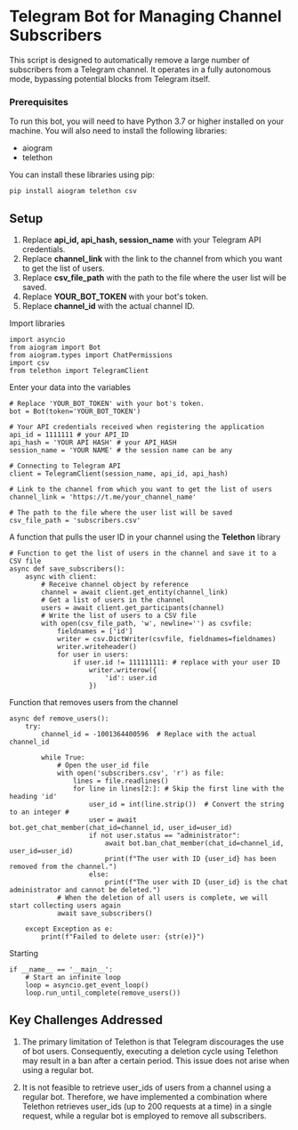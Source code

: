 # Telegram Bot for Managing Channel Subscribers

This script is designed to automatically remove a large number of subscribers from a Telegram channel. It operates in a fully autonomous mode, bypassing potential blocks from Telegram itself.

### Prerequisites

To run this bot, you will need to have Python 3.7 or higher installed on your machine. You will also need to install the following libraries:

- aiogram
- telethon

You can install these libraries using pip:

```
pip install aiogram telethon csv
```

## Setup

1. Replace **api_id, api_hash, session_name** with your Telegram API credentials.
2. Replace **channel_link** with the link to the channel from which you want to get the list of users.
3. Replace **csv_file_path** with the path to the file where the user list will be saved.
3. Replace **YOUR_BOT_TOKEN** with your bot's token.
4. Replace **channel_id** with the actual channel ID.

Import libraries
```
import asyncio
from aiogram import Bot
from aiogram.types import ChatPermissions
import csv
from telethon import TelegramClient
```
Enter your data into the variables
```
# Replace 'YOUR_BOT_TOKEN' with your bot's token.
bot = Bot(token='YOUR_BOT_TOKEN')

# Your API credentials received when registering the application
api_id = 1111111 # your API_ID
api_hash = 'YOUR API HASH' # your API_HASH 
session_name = 'YOUR NAME' # the session name can be any

# Connecting to Telegram API
client = TelegramClient(session_name, api_id, api_hash)

# Link to the channel from which you want to get the list of users
channel_link = 'https://t.me/your_channel_name'

# The path to the file where the user list will be saved
csv_file_path = 'subscribers.csv'
```
A function that pulls the user ID in your channel using the **Telethon** library
```
# Function to get the list of users in the channel and save it to a CSV file
async def save_subscribers():
    async with client:
        # Receive channel object by reference
        channel = await client.get_entity(channel_link)
        # Get a list of users in the channel
        users = await client.get_participants(channel)
        # Write the list of users to a CSV file
        with open(csv_file_path, 'w', newline='') as csvfile:
            fieldnames = ['id']
            writer = csv.DictWriter(csvfile, fieldnames=fieldnames)
            writer.writeheader()
            for user in users:
                if user.id != 111111111: # replace with your user ID
                    writer.writerow({
                        'id': user.id
                    })
```
Function that removes users from the channel
```
async def remove_users():
    try:
        channel_id = -1001364400596  # Replace with the actual channel_id

        while True:
            # Open the user_id file
            with open('subscribers.csv', 'r') as file:
                lines = file.readlines()    
                for line in lines[2:]: # Skip the first line with the heading 'id'
                    user_id = int(line.strip())  # Convert the string to an integer #
                    user = await bot.get_chat_member(chat_id=channel_id, user_id=user_id)
                    if not user.status == "administrator":
                        await bot.ban_chat_member(chat_id=channel_id, user_id=user_id)
                        print(f"The user with ID {user_id} has been removed from the channel.")
                    else:
                        print(f"The user with ID {user_id} is the chat administrator and cannot be deleted.")
            # When the deletion of all users is complete, we will start collecting users again
            await save_subscribers()
            
    except Exception as e:
        print(f"Failed to delete user: {str(e)}")
```
Starting
```
if __name__ == '__main__':
    # Start an infinite loop
    loop = asyncio.get_event_loop()
    loop.run_until_complete(remove_users())
```

## Key Challenges Addressed


1. The primary limitation of Telethon is that Telegram discourages the use of bot users. Consequently, executing a deletion cycle using Telethon may result in a ban after a certain period. This issue does not arise when using a regular bot.

2. It is not feasible to retrieve user_ids of users from a channel using a regular bot. Therefore, we have implemented a combination where Telethon retrieves user_ids (up to 200 requests at a time) in a single request, while a regular bot is employed to remove all subscribers.
